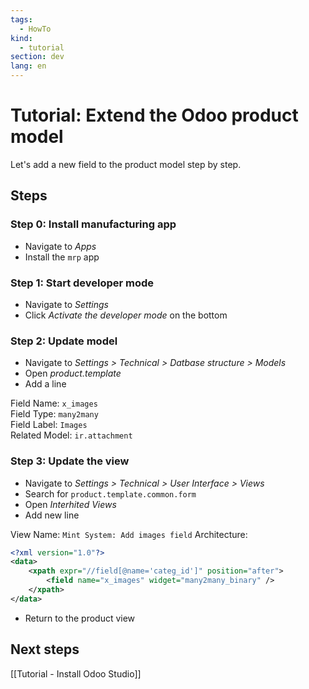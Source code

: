 ```yaml
---
tags:
  - HowTo
kind:
  - tutorial
section: dev
lang: en
---
```

# Tutorial: Extend the Odoo product model

Let's add a new field to the product model step by step.

## Steps

### Step 0: Install manufacturing app

* Navigate to *Apps*
* Install the `mrp` app

### Step 1: Start developer mode

* Navigate to *Settings*
* Click *Activate the developer mode* on the bottom

### Step 2: Update model

* Navigate to *Settings > Technical > Datbase structure > Models*
* Open *product.template*
* Add a line

Field Name: `x_images`\
Field Type: `many2many`\
Field Label: `Images`\
Related Model: `ir.attachment`

### Step 3: Update the view

* Navigate to *Settings > Technical > User Interface > Views*
* Search for `product.template.common.form`
* Open *Interhited Views*
* Add new line

View Name: `Mint System: Add images field`
Architecture:

```xml
<?xml version="1.0"?>
<data>
	<xpath expr="//field[@name='categ_id']" position="after">
		<field name="x_images" widget="many2many_binary" />
	</xpath>
</data>
```

* Return to the product view

## Next steps

[[Tutorial - Install Odoo Studio]]